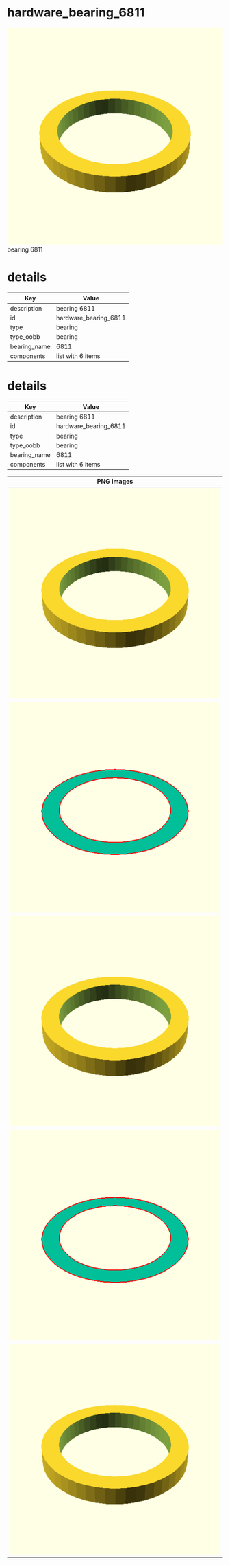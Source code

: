 # hardware_bearing_6811  
![true.png](true.png)  
bearing 6811
# details
| Key          | Value                                                                                                                                                                                                                                                                                                                                                                                                                                                                                                                                                                                                                                                                                                          |
| ------------ | -------------------------------------------------------------------------------------------------------------------------------------------------------------------------------------------------------------------------------------------------------------------------------------------------------------------------------------------------------------------------------------------------------------------------------------------------------------------------------------------------------------------------------------------------------------------------------------------------------------------------------------------------------------------------------------------------------------- |
| description  | bearing 6811                                                                                                                                                                                                                                                                                                                                                                                                                                                                                                                                                                                                                                                                                                   |
| id           | hardware_bearing_6811                                                                                                                                                                                                                                                                                                                                                                                                                                                                                                                                                                                                                                                                                          |
| type         | bearing                                                                                                                                                                                                                                                                                                                                                                                                                                                                                                                                                                                                                                                                                                        |
| type_oobb    | bearing                                                                                                                                                                                                                                                                                                                                                                                                                                                                                                                                                                                                                                                                                                        |
| bearing_name | 6811                                                                                                                                                                                                                                                                                                                                                                                                                                                                                                                                                                                                                                                                                                           |
| components   | list with 6 items                                                                                                                                                                                                                                                                                                                                                                                                                                                                                                                                                                                                                                                                                              |

# details
| Key          | Value                                                                                                                                                                                                                                                                                                                                                                                                                                                                                                                                                                                                                                                                                                          |
| ------------ | -------------------------------------------------------------------------------------------------------------------------------------------------------------------------------------------------------------------------------------------------------------------------------------------------------------------------------------------------------------------------------------------------------------------------------------------------------------------------------------------------------------------------------------------------------------------------------------------------------------------------------------------------------------------------------------------------------------- |
| description  | bearing 6811                                                                                                                                                                                                                                                                                                                                                                                                                                                                                                                                                                                                                                                                                                   |
| id           | hardware_bearing_6811                                                                                                                                                                                                                                                                                                                                                                                                                                                                                                                                                                                                                                                                                          |
| type         | bearing                                                                                                                                                                                                                                                                                                                                                                                                                                                                                                                                                                                                                                                                                                        |
| type_oobb    | bearing                                                                                                                                                                                                                                                                                                                                                                                                                                                                                                                                                                                                                                                                                                        |
| bearing_name | 6811                                                                                                                                                                                                                                                                                                                                                                                                                                                                                                                                                                                                                                                                                                           |
| components   | list with 6 items                                                                                                                                                                                                                                                                                                                                                                                                                                                                                                                                                                                                                                                                                              |

| PNG Images |
| --- |
| ![3dpr.png](3dpr.png) |
| ![laser-flat.png](laser-flat.png) |
| ![laser.png](laser.png) |
| ![laser_flat.png](laser_flat.png) |
| ![true.png](true.png) |

